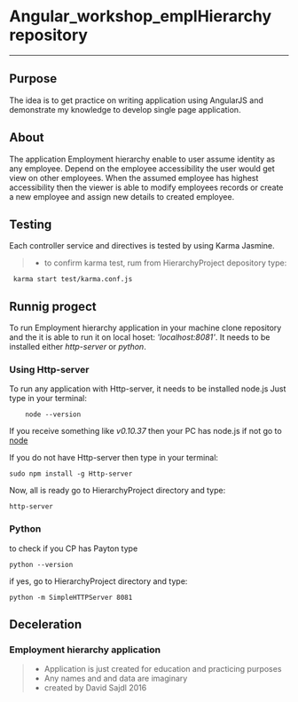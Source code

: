 
# Angular_workshop_emplHierarchy repository

***
## Purpose

The idea is to get practice on writing application using AngularJS and demonstrate my knowledge to develop single page application. 

## About
The application Employment hierarchy enable to user assume identity as any employee. Depend on the employee accessibility the user would get view on other employees. When the assumed employee has highest accessibility then the viewer is able to modify employees records or create a new employee and assign new details to created employee.

## Testing
Each controller service and directives is tested by using Karma Jasmine.

 > * to confirm karma test, rum from HierarchyProject depository type:

     
     karma start test/karma.conf.js
     
     
## Runnig progect
To run Employment hierarchy application in your machine clone repository and the it is able to run it on local hoset: *'localhost:8081'*. It needs to be installed either *http-server* or *python*.

### Using Http-server

To run any application with Http-server, it needs to be installed node.js
Just type in your terminal:

		
		node --version
		

If you receive something like *v0.10.37* then your PC has node.js if not go to [node](https://nodejs.org/en/)

If you do not have Http-server then type in your terminal:

	
	sudo npm install -g Http-server
	

Now, all is ready go to HierarchyProject directory and type:

	http-server
	
### Python 

to check if you CP has Payton type 

	
	python --version
	

if yes, go to HierarchyProject directory and type:
	
	python -m SimpleHTTPServer 8081
	

## Deceleration

### Employment hierarchy application

> * Application is just created for education and practicing purposes 
> * Any names and and data are imaginary 
> * created by David Sajdl 2016 
